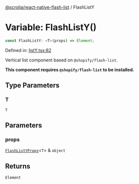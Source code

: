 [@scrolia/react-native-flash-list](../README.md) / FlashListY

# Variable: FlashListY()

```ts
const FlashListY: <T>(props) => Element;
```

Defined in: [listY.tsx:82](https://github.com/alpheus-day/scrolia/blob/a7062c82222b0dcb500e88f7ca3fff69b13a5fcd/packages/react-native-flash-list/src/listY.tsx#L82)

Vertical list component based on `@shopify/flash-list`.

**This component requires `@shopify/flash-list` to be installed.**

## Type Parameters

### T

`T`

## Parameters

### props

[`FlashListYProps`](../type-aliases/FlashListYProps.md)\<`T`\> & `object`

## Returns

`Element`
